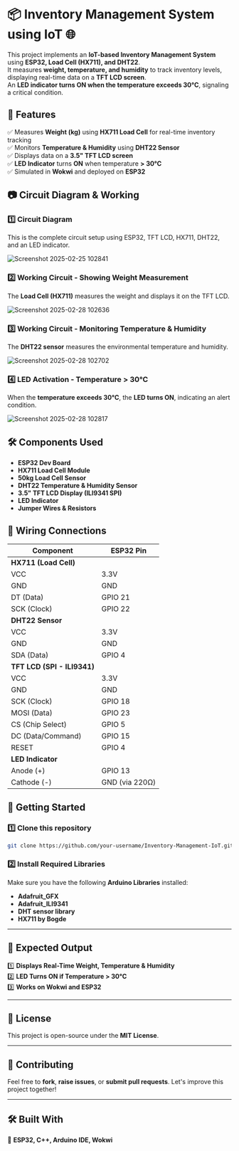 # 📦 Inventory Management System using IoT 🌐  

This project implements an **IoT-based Inventory Management System** using **ESP32, Load Cell (HX711), and DHT22**.  
It measures **weight, temperature, and humidity** to track inventory levels, displaying real-time data on a **TFT LCD screen**.  
An **LED indicator turns ON when the temperature exceeds 30°C**, signaling a critical condition.  


## 📌 Features  
✅ Measures **Weight (kg)** using **HX711 Load Cell** for real-time inventory tracking  
✅ Monitors **Temperature & Humidity** using **DHT22 Sensor**  
✅ Displays data on a **3.5" TFT LCD screen**  
✅ **LED Indicator** turns **ON** when temperature **> 30°C**  
✅ Simulated in **Wokwi** and deployed on **ESP32**


## 📷 Circuit Diagram & Working  

### 1️⃣ Circuit Diagram
This is the complete circuit setup using ESP32, TFT LCD, HX711, DHT22, and an LED indicator.  

![Screenshot 2025-02-25 102841](https://github.com/user-attachments/assets/cfa73541-4cec-425d-a842-14d9cd7cb63a)



### 2️⃣ Working Circuit - Showing Weight Measurement  
The **Load Cell (HX711)** measures the weight and displays it on the TFT LCD.  

![Screenshot 2025-02-28 102636](https://github.com/user-attachments/assets/7a329a4f-ac60-488c-8cbd-acbdce28c8f1)



### 3️⃣ Working Circuit - Monitoring Temperature & Humidity  
The **DHT22 sensor** measures the environmental temperature and humidity.  

![Screenshot 2025-02-28 102702](https://github.com/user-attachments/assets/474b2b01-2ea0-48f6-b536-d428a1b7eca5)


### 4️⃣ LED Activation - Temperature > 30°C  
When the **temperature exceeds 30°C**, the **LED turns ON**, indicating an alert condition.  

![Screenshot 2025-02-28 102817](https://github.com/user-attachments/assets/f994d4e1-f3d7-4910-b13e-f765e5929996)



## 🛠 Components Used  
- **ESP32 Dev Board**  
- **HX711 Load Cell Module**  
- **50kg Load Cell Sensor**  
- **DHT22 Temperature & Humidity Sensor**  
- **3.5" TFT LCD Display (ILI9341 SPI)**  
- **LED Indicator**  
- **Jumper Wires & Resistors**


## 🔌 Wiring Connections  

| **Component**        | **ESP32 Pin**  |
|----------------------|---------------|
| **HX711 (Load Cell)** |               |
| VCC                  | 3.3V          |
| GND                  | GND           |
| DT (Data)            | GPIO 21       |
| SCK (Clock)          | GPIO 22       |
| **DHT22 Sensor**      |               |
| VCC                  | 3.3V          |
| GND                  | GND           |
| SDA (Data)           | GPIO 4        |
| **TFT LCD (SPI - ILI9341)** |       |
| VCC                  | 3.3V          |
| GND                  | GND           |
| SCK (Clock)          | GPIO 18       |
| MOSI (Data)          | GPIO 23       |
| CS (Chip Select)     | GPIO 5        |
| DC (Data/Command)    | GPIO 15       |
| RESET               | GPIO 4        |
| **LED Indicator**    |               |
| Anode (+)           | GPIO 13       |
| Cathode (-)         | GND (via 220Ω) |


## 🚀 Getting Started  

### 1️⃣ Clone this repository  
```bash
git clone https://github.com/your-username/Inventory-Management-IoT.git
```

### 2️⃣ Install Required Libraries  
Make sure you have the following **Arduino Libraries** installed:  
- **Adafruit_GFX**  
- **Adafruit_ILI9341**  
- **DHT sensor library**  
- **HX711 by Bogde**  

---

## 🎯 Expected Output  
1️⃣ **Displays Real-Time Weight, Temperature & Humidity**  
2️⃣ **LED Turns ON if Temperature > 30°C**  
3️⃣ **Works on Wokwi and ESP32**  

---

## 📜 License  
This project is open-source under the **MIT License**.  

---

## 🤝 Contributing  
Feel free to **fork**, **raise issues**, or **submit pull requests**. Let's improve this project together!  

---

## 🛠 Built With  
🚀 **ESP32, C++, Arduino IDE, Wokwi**  
```


